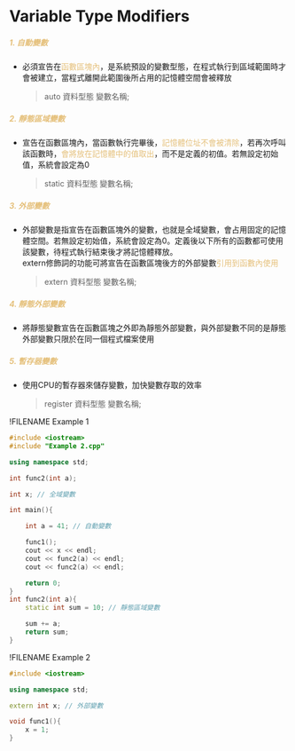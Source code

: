 # Variable Type Modifiers

##### <span style="color:#e5c07b">1. 自動變數</span>
- 必須宣告在<span style="color:#e5c07b">函數區塊內</span>，是系統預設的變數型態，在程式執行到區域範圍時才會被建立，當程式離開此範圍後所占用的記憶體空間會被釋放
  >auto 資料型態 變數名稱;

##### <span style="color:#e5c07b">2. 靜態區域變數</span>
- 宣告在函數區塊內，當函數執行完畢後，<span style="color:#e5c07b">記憶體位址不會被清除</span>，若再次呼叫該函數時，<span style="color:#e5c07b">會將放在記憶體中的值取出</span>，而不是定義的初值。若無設定初始值，系統會設定為0
  >static 資料型態 變數名稱;

##### <span style="color:#e5c07b">3. 外部變數</span>
- 外部變數是指宣告在函數區塊外的變數，也就是全域變數，會占用固定的記憶體空間。若無設定初始值，系統會設定為0。定義後以下所有的函數都可使用該變數，待程式執行結束後才將記憶體釋放。  
  extern修飾詞的功能可將宣告在函數區塊後方的外部變數<span style="color:#e5c07b">引用到函數內使用</span>
  >extern 資料型態 變數名稱;

##### <span style="color:#e5c07b">4. 靜態外部變數</span>
- 將靜態變數宣告在函數區塊之外即為靜態外部變數，與外部變數不同的是靜態外部變數只限於在同一個程式檔案使用

##### <span style="color:#e5c07b">5. 暫存器變數</span>
- 使用CPU的暫存器來儲存變數，加快變數存取的效率
  >register 資料型態 變數名稱;

!FILENAME Example 1
```cpp
#include <iostream>
#include "Example 2.cpp"

using namespace std;

int func2(int a);

int x; // 全域變數

int main(){

    int a = 41; // 自動變數

    func1();
    cout << x << endl;
    cout << func2(a) << endl;
    cout << func2(a) << endl;

    return 0;
}
int func2(int a){
    static int sum = 10; // 靜態區域變數

    sum += a;
    return sum;
}
```
!FILENAME Example 2
```cpp
#include <iostream>

using namespace std;

extern int x; // 外部變數

void func1(){
    x = 1;
}
```
